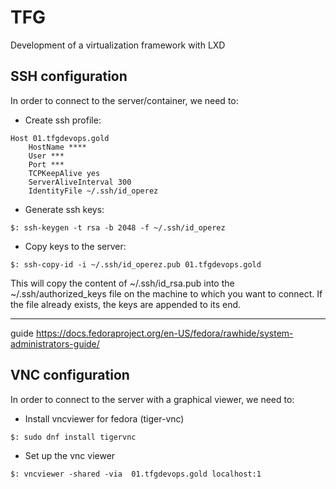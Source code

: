 # TFG
Development of a virtualization framework with LXD

## SSH configuration
In order to connect to the server/container, we need to:
- Create ssh profile:
```
Host 01.tfgdevops.gold  
  	HostName ****
  	User *** 
	Port *** 
	TCPKeepAlive yes 
	ServerAliveInterval 300
	IdentityFile ~/.ssh/id_operez 
```
- Generate ssh keys:
```
$: ssh-keygen -t rsa -b 2048 -f ~/.ssh/id_operez
```
- Copy keys to the server:

```
$: ssh-copy-id -i ~/.ssh/id_operez.pub 01.tfgdevops.gold
```
This will copy the content of ~/.ssh/id_rsa.pub into the ~/.ssh/authorized_keys file on the machine to which you want to connect. If the file already exists, the keys are appended to its end.

---
guide https://docs.fedoraproject.org/en-US/fedora/rawhide/system-administrators-guide/

## VNC configuration
In order to connect to the server with a graphical viewer, we need to:
- Install vncviewer for fedora (tiger-vnc)
```
$: sudo dnf install tigervnc
``` 
- Set up the vnc viewer
```
$: vncviewer -shared -via  01.tfgdevops.gold localhost:1 
```


